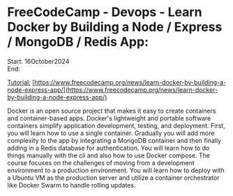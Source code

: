 # FreeCodeCamp - Devops - Learn Docker by Building a Node / Express / MongoDB / Redis App:
Start: 16October2024</br>
End: </br>

[Tutorial:](https://www.youtube.com/watch?v=9zUHg7xjIqQ&ab_channel=freeCodeCamp.org) [https://www.freecodecamp.org/news/learn-docker-by-building-a-node-express-app/](https://www.freecodecamp.org/news/learn-docker-by-building-a-node-express-app/)</br>

Docker is an open source project that makes it easy to create containers and container-based apps. Docker's lightweight and portable software containers simplify application development, testing, and deployment.
First, you will learn how to use a single container. Gradually you will add more complexity to the app by integrating a MongoDB container and then finally adding in a Redis database for authentication.
You will learn how to do things manually with the cli and also how to use Docker compose. The course focuses on the challenges of moving from a development environment to a production environment. 
You will learn how to deploy with a Ubuntu VM as the production server and utilize a container orchestrator like Docker Swarm to handle rolling updates.
